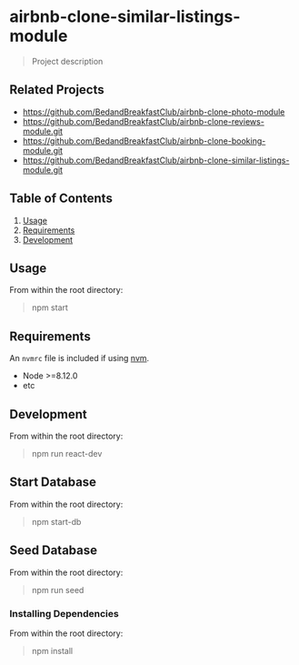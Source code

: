 # airbnb-clone-similar-listings-module

> Project description

## Related Projects

  - https://github.com/BedandBreakfastClub/airbnb-clone-photo-module
  - https://github.com/BedandBreakfastClub/airbnb-clone-reviews-module.git
  - https://github.com/BedandBreakfastClub/airbnb-clone-booking-module.git
  - https://github.com/BedandBreakfastClub/airbnb-clone-similar-listings-module.git

## Table of Contents

1. [Usage](#Usage)
1. [Requirements](#requirements)
1. [Development](#development)

## Usage

From within the root directory:

> npm start

## Requirements

An `nvmrc` file is included if using [nvm](https://github.com/creationix/nvm).

- Node >=8.12.0
- etc

## Development

From within the root directory:

> npm run react-dev

## Start Database

From within the root directory:

> npm start-db

## Seed Database

From within the root directory:

> npm run seed

### Installing Dependencies

From within the root directory:

> npm install

